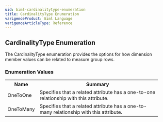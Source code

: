```yaml
---
uid: biml-cardinalitytype-enumeration
title: CardinalityType Enumeration
varigenceProduct: Biml Language
varigenceArticleType: Reference
---
```


## CardinalityType Enumeration<div class="LanguageSummary"><div class ="SummaryItem">The CardinalityType enumeration provides the options for how dimension member values can be related to measure group rows.</div></div><div class="EnumValueGroup">### Enumeration Values<table id="EnumValue" class="MemberList"><tbody><tr><th class="MemberNameColumnHeader">Name</th><th class="MemberSummaryColumnHeader">Summary</th></tr><tr class="cd0"><td class="MemberName">OneToOne</td><td class="MemberSummary"><div class ="SummaryItem">Specifies that a related attribute has a one-to-one relationship with this attribute.</div></td></tr><tr class="cd1"><td class="MemberName">OneToMany</td><td class="MemberSummary"><div class ="SummaryItem">Specifies that a related attribute has a one-to-many relationship with this attribute.</div></td></tr></tbody></table></div>